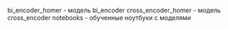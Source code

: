 bi_encoder_homer  - модель bi_encoder
cross_encoder_homer - модель cross_encoder
notebooks - обученные ноутбуки с моделями
